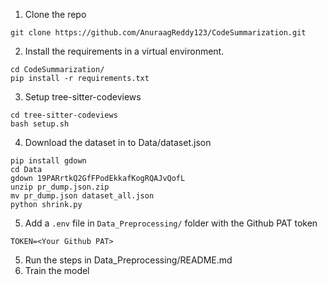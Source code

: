 1. Clone the repo
```
git clone https://github.com/AnuraagReddy123/CodeSummarization.git
```
2. Install the requirements in a virtual environment.
```
cd CodeSummarization/
pip install -r requirements.txt
```

3. Setup tree-sitter-codeviews
```
cd tree-sitter-codeviews
bash setup.sh
```

4. Download the dataset in to Data/dataset.json
```
pip install gdown
cd Data
gdown 19PARrtkQ2GfFPodEkkafKogRQAJvQofL
unzip pr_dump.json.zip
mv pr_dump.json dataset_all.json
python shrink.py
```

5. Add a ```.env``` file in ```Data_Preprocessing/``` folder with the Github PAT token

```
TOKEN=<Your Github PAT>
```

5. Run the steps in Data_Preprocessing/README.md
6. Train the model
